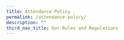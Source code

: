 ```yaml
---
title: Attendance Policy
permalink: /attendance-policy/
description: ""
third_nav_title: Our Rules and Regulations
---
```

